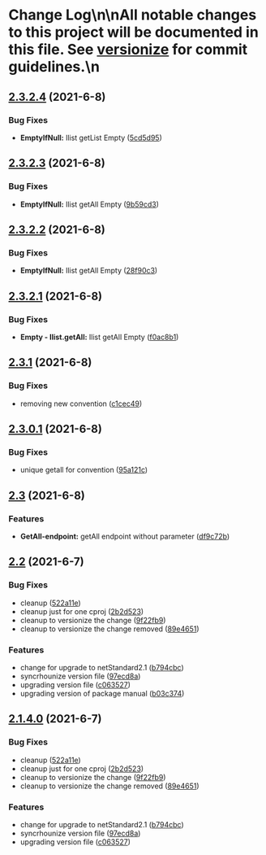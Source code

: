 # Change Log\n\nAll notable changes to this project will be documented in this file. See [versionize](https://github.com/saintedlama/versionize) for commit guidelines.\n
<a name="2.3.2.4"></a>
## [2.3.2.4](https://www.github.com/blyzer/Api.Net/releases/tag/v2.3.2.4) (2021-6-8)

### Bug Fixes

* **EmptyIfNull:** Ilist getList Empty ([5cd5d95](https://www.github.com/blyzer/Api.Net/commit/5cd5d95d761995952e1a9d5e9aae22ba2137f26f))

<a name="2.3.2.3"></a>
## [2.3.2.3](https://www.github.com/blyzer/Api.Net/releases/tag/v2.3.2.3) (2021-6-8)

### Bug Fixes

* **EmptyIfNull:** Ilist getAll Empty ([9b59cd3](https://www.github.com/blyzer/Api.Net/commit/9b59cd3800fa548e6115fcf0df81a5202bd4937b))

<a name="2.3.2.2"></a>
## [2.3.2.2](https://www.github.com/blyzer/Api.Net/releases/tag/v2.3.2.2) (2021-6-8)

### Bug Fixes

* **EmptyIfNull:** Ilist getAll Empty ([28f90c3](https://www.github.com/blyzer/Api.Net/commit/28f90c341a752331a9c91f036a6ad4eb062a0452))

<a name="2.3.2.1"></a>
## [2.3.2.1](https://www.github.com/blyzer/Api.Net/releases/tag/v2.3.2.1) (2021-6-8)

### Bug Fixes

* **Empty - Ilist.getAll:** Ilist getAll Empty ([f0ac8b1](https://www.github.com/blyzer/Api.Net/commit/f0ac8b11b8075c1ac4fc85ce9c3eaf2f80985926))

<a name="2.3.1"></a>
## [2.3.1](https://www.github.com/blyzer/Api.Net/releases/tag/v2.3.1) (2021-6-8)

### Bug Fixes

* removing new convention ([c1cec49](https://www.github.com/blyzer/Api.Net/commit/c1cec49f7e74ec1dae7a7b970050b17c455b344b))

<a name="2.3.0.1"></a>
## [2.3.0.1](https://www.github.com/blyzer/Api.Net/releases/tag/v2.3.0.1) (2021-6-8)

### Bug Fixes

* unique getall for convention ([95a121c](https://www.github.com/blyzer/Api.Net/commit/95a121c28498fe4b27152239cfba7ab7e192d52d))

<a name="2.3"></a>
## [2.3](https://www.github.com/blyzer/Api.Net/releases/tag/v2.3) (2021-6-8)

### Features

* **GetAll-endpoint:** getAll endpoint without parameter ([df9c72b](https://www.github.com/blyzer/Api.Net/commit/df9c72b81f410c6dfe5f3604393f140be0fa1779))

<a name="2.2"></a>
## [2.2](https://www.github.com/blyzer/Api.Net/releases/tag/v2.2) (2021-6-7)

### Bug Fixes

* cleanup ([522a11e](https://www.github.com/blyzer/Api.Net/commit/522a11efe6c2885d8878af017da95adb36b1b1d1))
* cleanup just for one cproj ([2b2d523](https://www.github.com/blyzer/Api.Net/commit/2b2d5239e7cb8bf8e13203c6461a44cf49096e2d))
* cleanup to versionize the change ([9f22fb9](https://www.github.com/blyzer/Api.Net/commit/9f22fb9122df85c2c98dfc44fb1aa71e2b0e84e4))
* cleanup to versionize the change removed ([89e4651](https://www.github.com/blyzer/Api.Net/commit/89e4651425e6145870011e86ea743db8ba0c0c8c))

### Features

* change for upgrade to netStandard2.1 ([b794cbc](https://www.github.com/blyzer/Api.Net/commit/b794cbcc03367b2e46251d5164e7855f75faf1d5))
* syncrhounize version file ([97ecd8a](https://www.github.com/blyzer/Api.Net/commit/97ecd8ac17472083666072e99b3dc5721f400005))
* upgrading version file ([c063527](https://www.github.com/blyzer/Api.Net/commit/c0635277e44e7ffc32f4a782bff94f37fc6b5c01))
* upgrading version of package manual ([b03c374](https://www.github.com/blyzer/Api.Net/commit/b03c374afdb194ab92d9c7c65043d1a64ddd535b))

<a name="2.1.4.0"></a>
## [2.1.4.0](https://www.github.com/blyzer/Api.Net/releases/tag/v2.1.4.0) (2021-6-7)

### Bug Fixes

* cleanup ([522a11e](https://www.github.com/blyzer/Api.Net/commit/522a11efe6c2885d8878af017da95adb36b1b1d1))
* cleanup just for one cproj ([2b2d523](https://www.github.com/blyzer/Api.Net/commit/2b2d5239e7cb8bf8e13203c6461a44cf49096e2d))
* cleanup to versionize the change ([9f22fb9](https://www.github.com/blyzer/Api.Net/commit/9f22fb9122df85c2c98dfc44fb1aa71e2b0e84e4))
* cleanup to versionize the change removed ([89e4651](https://www.github.com/blyzer/Api.Net/commit/89e4651425e6145870011e86ea743db8ba0c0c8c))

### Features

* change for upgrade to netStandard2.1 ([b794cbc](https://www.github.com/blyzer/Api.Net/commit/b794cbcc03367b2e46251d5164e7855f75faf1d5))
* syncrhounize version file ([97ecd8a](https://www.github.com/blyzer/Api.Net/commit/97ecd8ac17472083666072e99b3dc5721f400005))
* upgrading version file ([c063527](https://www.github.com/blyzer/Api.Net/commit/c0635277e44e7ffc32f4a782bff94f37fc6b5c01))

